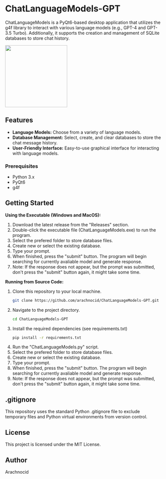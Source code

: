 # ChatLanguageModels-GPT
ChatLanguageModels is a PyQt6-based desktop application that utilizes the g4f library to interact with various language models (e.g., GPT-4 and GPT-3.5 Turbo). Additionally, it supports the creation and management of SQLite databases to store chat history.

<img src="https://github.com/arachnocid/ChatLanguageModels-GPT4-for-free/blob/d7cd31a0bfd978c100396bcd9d0a0d26f345a1ea/ChatLanguageModels.png" height="200">

## Features
- **Language Models:** Choose from a variety of language models.
- **Database Management:** Select, create, and clear databases to store the chat message history.
- **User-Friendly Interface:** Easy-to-use graphical interface for interacting with language models.

### Prerequisites
- Python 3.x
- PyQt6
- g4f

## Getting Started
**Using the Executable (Windows and MacOS):**
1. Download the latest release from the "Releases" section.
2. Double-click the executable file (ChatLanguageModels.exe) to run the program.
3. Select the prefered folder to store database files.
4. Create new or select the existing database.
5. Type your prompt.
6. When finished, press the "submit" button. The program will begin searching for currently avaliable model and generate response.
7. Note: If the response does not appear, but the prompt was submitted, don't press the "submit" button again, it might take some time.

**Running from Source Code:**
1. Clone this repository to your local machine.
   ```bash
   git clone https://github.com/arachnocid/ChatLanguageModels-GPT.git
2. Navigate to the project directory.
   ```bash
   cd ChatLanguageModels-GPT
3. Install the required dependencies (see requirements.txt)
   ```bash
   pip install -r requirements.txt
4. Run the "ChatLanguageModels.py" script.
5. Select the prefered folder to store database files.
6. Create new or select the existing database.
7. Type your prompt.
8. When finished, press the "submit" button. The program will begin searching for currently avaliable model and generate response.
9. Note: If the response does not appear, but the prompt was submitted, don't press the "submit" button again, it might take some time.

## .gitignore
This repository uses the standard Python .gitignore file to exclude temporary files and Python virtual environments from version control.

## License
This project is licensed under the MIT License.

## Author
Arachnocid
